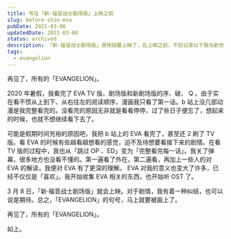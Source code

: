 ```yaml
---
title: 写在「新·福音战士剧场版」上映之前
slug: before-shin-eva
pubDate: 2021-03-06
updatedDate: 2021-03-08
status: archived
description: 「新·福音战士剧场版」很快就要上映了，在上映之前，不妨记录以下我与新世纪福音战士。
tags:
  - evangelion
---
```


再见了，所有的「EVANGELION」。

2020 年暑假，我看完了 EVA TV 版、剧场版和新剧场版的序、破、 Q 。由于实在看不惯从上到下、从右往左的阅读顺序，漫画我只看了第一话。b 站上没几部动漫是我完整看完的。没看完的原因无非就是看看停停，过了些日子便忘了，想起来的时候，也就不想继续看下去了。

可能是假期时间充裕的原因吧，我把 b 站上的 EVA 看完了，甚至还 2 刷了 TV 版。看 EVA 的时候有些越看越想看的感觉，迫不及待想要看接下来的剧情。在看 TV 版的过程中，我也从「跳过 OP 、ED」变为「完整看完每一话」。我关了弹幕，很多地方也没看不懂的。第一遍看了外在。第二遍看，再加上一些人的对 EVA 的解读，我便对 EVA 有了更深的理解。 EVA 对我的意义也变大了许多，已经不仅仅是「喜欢」。我开始收集 EVA 相关的东西，也开始听 OST 了。

3 月 8 日，「新·福音战士剧场版」就会上映。对于剧情，我有着一种纠结，也可以说是期待。总之，「EVANGELION」的句号，马上就要被画上了。

再见了，所有的「EVANGELION」。

如上。
